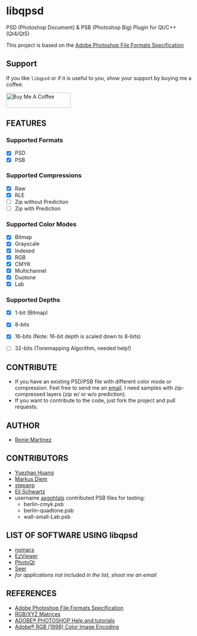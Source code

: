 # libqpsd

PSD (Photoshop Document) & PSB (Photoshop Big) Plugin for Qt/C++ (Qt4/Qt5)

This project is based on the [Adobe Photoshop File Formats Specification](http://www.adobe.com/devnet-apps/photoshop/fileformatashtml/PhotoshopFileFormats.htm)

## Support
If you like `libqpsd` or if it is useful to you, show your support by buying me a coffee.

<a href="https://www.buymeacoffee.com/roniemartinez" target="_blank"><img src="https://cdn.buymeacoffee.com/buttons/default-orange.png" alt="Buy Me A Coffee" height="41" width="174"></a>

## FEATURES

### Supported Formats

- [X] PSD
- [X] PSB

### Supported Compressions

- [X] Raw
- [X] RLE
- [ ] Zip without Prediction
- [ ] Zip with Prediction

### Supported Color Modes

- [X] Bitmap
- [X] Grayscale
- [X] Indexed
- [X] RGB
- [X] CMYK
- [X] Multichannel
- [X] Duotone
- [X] Lab

### Supported Depths

- [X] 1-bit (Bitmap)
- [X] 8-bits
- [X] 16-bits (Note: 16-bit depth is scaled down to 8-bits)
- [ ] 32-bits (Tonemapping Algorithm, needed help!)


## CONTRIBUTE

- If you have an existing PSD/PSB file with different color mode or compression. Feel free to send me an [email](mailto:ronmarti18@gmail.com). I need samples with zip-compressed layers (zip w/ or w/o prediction).
- If you want to contribute to the code, just fork the project and pull requests.

## AUTHOR

- [Ronie Martinez](ronmarti18@gmail.com)

## CONTRIBUTORS

- [Yuezhao Huang](https://github.com/yuezhao)
- [Markus Diem](https://github.com/diemmarkus)
- [stepanp](https://github.com/stepanp)
- [Eli Schwartz](https://github.com/eli-schwartz)
- username [asgohtals](http://qt-project.org/member/136052) contributed PSB files for testing: 
    - berlin-cmyk.psb
    - berlin-quadtone.psb
    - wall-small-Lab.psb

## LIST OF SOFTWARE USING libqpsd

- [nomacs](http://nomacs.org/)
- [EzViewer](https://github.com/yuezhao/ezviewer)
- [PhotoQt](http://photoqt.org/)
- [Seer](http://www.1218.io/)
- *for applications not included in the list, shoot me an email*

## REFERENCES

- [Adobe Photoshop File Formats Specification](http://www.adobe.com/devnet-apps/photoshop/fileformatashtml/PhotoshopFileFormats.htm)
- [RGB/XYZ Matrices](http://www.brucelindbloom.com/index.html?Eqn_RGB_XYZ_Matrix.html)
- [ADOBE® PHOTOSHOP Help and tutorials](http://help.adobe.com/en_US/photoshop/cs/using/WSfd1234e1c4b69f30ea53e41001031ab64-73eea.html#WSfd1234e1c4b69f30ea53e41001031ab64-73e5a)
- [Adobe® RGB (1998) Color Image Encoding](http://www.adobe.com/digitalimag/pdfs/AdobeRGB1998.pdf)
